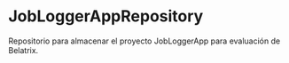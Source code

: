 # JobLoggerAppRepository
Repositorio para almacenar el proyecto JobLoggerApp para evaluación de Belatrix.
